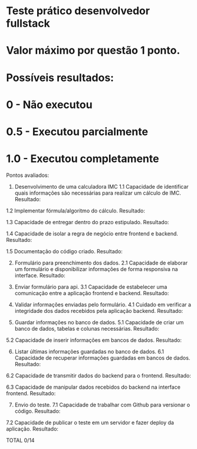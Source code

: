# Teste prático desenvolvedor fullstack
#
# Valor máximo por questão 1 ponto.
#
# Possíveis resultados:
# 0 - Não executou
# 0.5 - Executou parcialmente
# 1.0 - Executou completamente

Pontos avaliados:


1. Desenvolvimento de uma calculadora IMC
1.1 Capacidade de identificar quais informações são necessárias para realizar um cálculo de IMC.
Resultado: 

1.2 Implementar fórmula/algoritmo do cálculo.
Resultado:

1.3 Capacidade de entregar dentro do prazo estipulado.
Resultado:

1.4 Capacidade de isolar a regra de negócio entre frontend e backend.
Resultado:

1.5 Documentação do código criado.
Resultado:


2. Formulário para preenchimento dos dados.
2.1 Capacidade de elaborar um formulário e disponibilizar informações de forma responsiva na interface.
Resultado:


3. Enviar formulário para api.
3.1 Capacidade de estabelecer uma comunicação entre a aplicação frontend e backend.
Resultado:


4. Validar informações enviadas pelo formulário.
4.1 Cuidado em verificar a integridade dos dados recebidos pela aplicação backend.
Resultado:


5. Guardar informações no banco de dados.
5.1 Capacidade de criar um banco de dados, tabelas e colunas necessárias.
Resultado:

5.2 Capacidade de inserir informações em bancos de dados.
Resultado:


6. Listar últimas informações guardadas no banco de dados.
6.1 Capacidade de recuperar informações guardadas em bancos de dados.
Resultado:

6.2 Capacidade de transmitir dados do backend para o frontend.
Resultado:

6.3 Capacidade de manipular dados recebidos do backend na interface frontend.
Resultado:


7. Envio do teste.
7.1 Capacidade de trabalhar com Github para versionar o código.
Resultado:

7.2 Capacidade de publicar o teste em um servidor e fazer deploy da aplicação.
Resultado:


TOTAL 0/14

